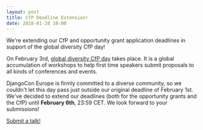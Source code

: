 ```yaml
---
layout: post
title: CfP Deadline Extension!
date: 2018-01-28 10:00
---
```


We're extending our CfP and opportunity grant application deadlines in support of the global diversity CfP day!

<!-- more -->

On February 3rd, [global diversity CfP day](https://www.globaldiversitycfpday.com/) takes place. It is a global
accumulation of workshops to help first time speakers submit proposals to all kinds of conferences and events.

DjangoCon Europe is firmly committed to a diverse community, so we couldn't let this day pass just outside our original
deadline of February 1st. We've decided to extend our deadlines (both for the opportunity grants and the CfP) until
**February 6th**, 23:59 CET. We look forward to your submissions!

<div class="information-buttons">
  <a class="information" href="https://2018.djangocontent.eu/hd/cfp">
    Submit a talk!
  </a>
</div>
